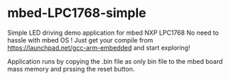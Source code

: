 # mbed-LPC1768-simple
Simple LED driving demo application for mbed NXP LPC1768
No need to hassle with mbed OS ! Just get your compile from
https://launchpad.net/gcc-arm-embedded and start exploring!

Application runs by copying the .bin file as only bin file
to the mbed board mass memory and prssing the reset button.
